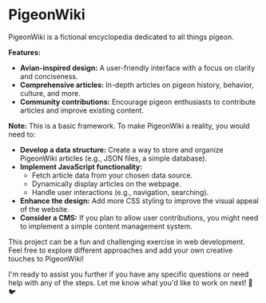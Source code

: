 # PigeonWiki

PigeonWiki is a fictional encyclopedia dedicated to all things pigeon. 

**Features:**

* **Avian-inspired design:** A user-friendly interface with a focus on clarity and conciseness.
* **Comprehensive articles:** In-depth articles on pigeon history, behavior, culture, and more.
* **Community contributions:** Encourage pigeon enthusiasts to contribute articles and improve existing content.

**Note:** This is a basic framework. To make PigeonWiki a reality, you would need to:

* **Develop a data structure:** Create a way to store and organize PigeonWiki articles (e.g., JSON files, a simple database).
* **Implement JavaScript functionality:** 
    * Fetch article data from your chosen data source.
    * Dynamically display articles on the webpage.
    * Handle user interactions (e.g., navigation, searching).
* **Enhance the design:** Add more CSS styling to improve the visual appeal of the website.
* **Consider a CMS:** If you plan to allow user contributions, you might need to implement a simple content management system.

This project can be a fun and challenging exercise in web development. Feel free to explore different approaches and add your own creative touches to PigeonWiki!

I'm ready to assist you further if you have any specific questions or need help with any of the steps. Let me know what you'd like to work on next! 🐧 🐦
